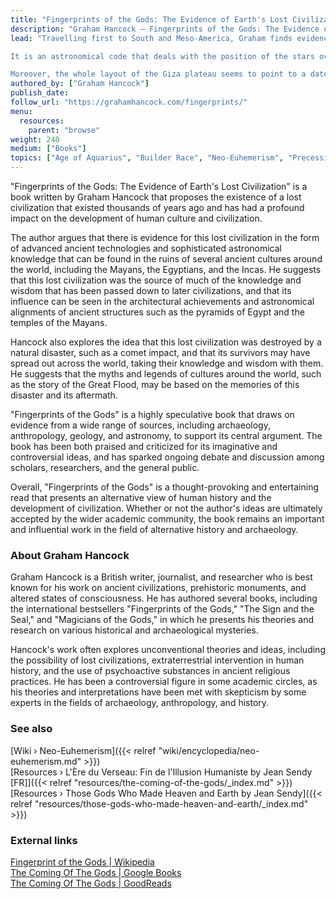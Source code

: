 ```yaml
---
title: "Fingerprints of the Gods: The Evidence of Earth's Lost Civilization"
description: "Graham Hancock — Fingerprints of the Gods: The Evidence of Earth's Lost Civilization (1995)"
lead: "Travelling first to South and Meso-America, Graham finds evidence of myths of a white-skinned ‘god’ named Quetzalcoatl or ‘Viracocha’ who came from a drowned land bringing knowledge of farming and culture after a great flood. Tied in with these myths Graham begins to crack an ancient code imprinted in these ancient tales that refer to the ‘great mill’ of the heavens.

It is an astronomical code that deals with the position of the stars over vast periods of time – a code that reveals the ancients knew far, far more than they are generally credited with. Traces of the same code appear in Egyptian myth, and it is to this desert land that Graham and Santha travel, finding there haunting parallels in architecture and ritual to the New World sites they have just left behind.

Moreover, the whole layout of the Giza plateau seems to point to a date many thousands of years earlier than the date of its supposed construction – a date revealed in the astronomical alignments of the Pyramids, the ‘mansions of a million years’, home of the god Osiris, the bringer of agriculture to the Egyptians, like Quetzalcoatl, after a flood."
authored_by: ["Graham Hancock"]
publish_date:
follow_url: "https://grahamhancock.com/fingerprints/"
menu:
  resources:
    parent: "browse"
weight: 240
medium: ["Books"]
topics: ["Age of Aquarius", "Builder Race", "Neo-Euhemerism", "Precession", "Pyramids", "The Tradition"]
---
```


"Fingerprints of the Gods: The Evidence of Earth's Lost Civilization" is a book written by Graham Hancock that proposes the existence of a lost civilization that existed thousands of years ago and has had a profound impact on the development of human culture and civilization.

The author argues that there is evidence for this lost civilization in the form of advanced ancient technologies and sophisticated astronomical knowledge that can be found in the ruins of several ancient cultures around the world, including the Mayans, the Egyptians, and the Incas. He suggests that this lost civilization was the source of much of the knowledge and wisdom that has been passed down to later civilizations, and that its influence can be seen in the architectural achievements and astronomical alignments of ancient structures such as the pyramids of Egypt and the temples of the Mayans.

Hancock also explores the idea that this lost civilization was destroyed by a natural disaster, such as a comet impact, and that its survivors may have spread out across the world, taking their knowledge and wisdom with them. He suggests that the myths and legends of cultures around the world, such as the story of the Great Flood, may be based on the memories of this disaster and its aftermath.

"Fingerprints of the Gods" is a highly speculative book that draws on evidence from a wide range of sources, including archaeology, anthropology, geology, and astronomy, to support its central argument. The book has been both praised and criticized for its imaginative and controversial ideas, and has sparked ongoing debate and discussion among scholars, researchers, and the general public.

Overall, "Fingerprints of the Gods" is a thought-provoking and entertaining read that presents an alternative view of human history and the development of civilization. Whether or not the author's ideas are ultimately accepted by the wider academic community, the book remains an important and influential work in the field of alternative history and archaeology.

### About Graham Hancock

Graham Hancock is a British writer, journalist, and researcher who is best known for his work on ancient civilizations, prehistoric monuments, and altered states of consciousness. He has authored several books, including the international bestsellers "Fingerprints of the Gods," "The Sign and the Seal," and "Magicians of the Gods," in which he presents his theories and research on various historical and archaeological mysteries.

Hancock's work often explores unconventional theories and ideas, including the possibility of lost civilizations, extraterrestrial intervention in human history, and the use of psychoactive substances in ancient religious practices. He has been a controversial figure in some academic circles, as his theories and interpretations have been met with skepticism by some experts in the fields of archaeology, anthropology, and history.

### See also

[Wiki › Neo-Euhemerism]({{< relref "wiki/encyclopedia/neo-euhemerism.md" >}})</br>
[Resources › L\'Ère du Verseau: Fin de l\'Illusion Humaniste by Jean Sendy \[FR\]]({{< relref "resources/the-coming-of-the-gods/_index.md" >}})</br>
[Resources › Those Gods Who Made Heaven and Earth by Jean Sendy]({{< relref "resources/those-gods-who-made-heaven-and-earth/_index.md" >}})</br>

### External links

[Fingerprint of the Gods | Wikipedia](https://en.wikipedia.org/wiki/Fingerprints_of_the_Gods)</br>
[The Coming Of The Gods | Google Books](https://books.google.ch/books?id=nlVlAAAACAAJ&sitesec=reviews&redir_esc=y)</br>
[The Coming Of The Gods | GoodReads](https://www.goodreads.com/book/show/4977839-the-coming-of-the-gods)</br>
